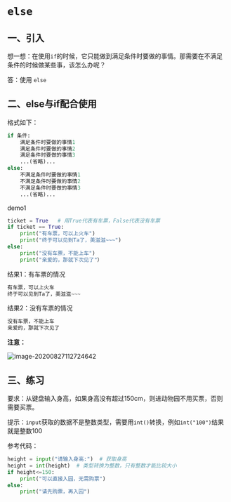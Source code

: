 # `else`


## 一、引入

想一想：在使用`if`的时候，它只能做到满足条件时要做的事情。那需要在不满足条件的时候做某些事，该怎么办呢？

答：使用 `else`



## 二、else与if配合使用

格式如下：

```python
if 条件:
	满足条件时要做的事情1
	满足条件时要做的事情2
	满足条件时要做的事情3
	...(省略)...
else:
	不满足条件时要做的事情1
	不满足条件时要做的事情2
	不满足条件时要做的事情3
	...(省略)...
```

demo1

```python
ticket = True   # 用True代表有车票，False代表没有车票
if ticket == True:
    print("有车票，可以上火车")
    print("终于可以见到Ta了，美滋滋~~~")
else:
	print("没有车票，不能上车")
	print("亲爱的，那就下次见了"）
```

结果1：有车票的情况

```python
有车票，可以上火车
终于可以见到Ta了，美滋滋~~~
```
结果2：没有车票的情况

```python
没有车票，不能上车
亲爱的，那就下次见了
```

**注意：**

![image-20200827112724642](https://cdn.itprojects.cn/04book/0002.book.img/2020-python38/z084n.png)



## 三、练习

要求：从键盘输入身高，如果身高没有超过150cm，则进动物园不用买票，否则需要买票。

提示：`input`获取的数据不是整数类型，需要用`int()`转换，例如`int("100")`结果就是整数100

参考代码：

```python
height = input("请输入身高:")  # 获取身高
height = int(height)  # 类型转换为整数，只有整数才能比较大小
if height<=150:
    print("可以直接入园，无需购票")
else:
    print("请先购票，再入园")
```



